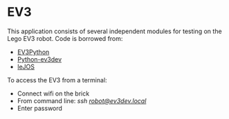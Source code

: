 # EV3

This application consists of several independent modules for testing on the Lego EV3 robot.  Code is borrowed from:

* [EV3Python](https://sites.google.com/site/ev3python/)
* [Python-ev3dev](https://python-ev3dev.readthedocs.io/en/stable/)
* [leJOS](https://lejos.sourceforge.io/forum/viewtopic.php?t=8258)
 
To access the EV3 from a terminal:
* Connect wifi on the brick
* From command line: *ssh robot@ev3dev.local*
* Enter password

